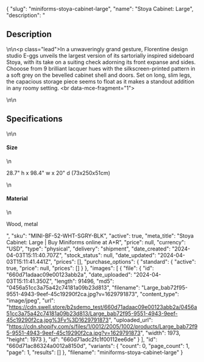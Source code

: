 {
  "slug": "miniforms-stoya-cabinet-large",
  "name": "Stoya Cabinet: Large",
  "description": "<h2>Description</h2>\n<!-- split -->\n<p class=\"lead\">In a unwaveringly grand gesture, Florentine design studio E-ggs unveils the largest version of its sartorially inspired sideboard Stoya, with its take on a suiting check adorning its front expanse and sides. Chooose from 9 brilliant lacquer hues with the silkscreen-printed pattern in a soft grey on the bevelled cabinet shell and doors. Set on long, slim legs, the capacious storage piece seems to float as it makes a standout addition in any roomy setting. <br data-mce-fragment=\"1\">  </p>\n<!-- split -->\n<h2>Specifications</h2>\n<!-- split -->\n<h4>Size</h4>\n<p>28.7\" h x 98.4\" w x 20\" d (73x250x51cm)</p>\n<h4>Material</h4>\n<p>Wood, metal</p>",
  "sku": "MINI-BF-52-WHT-SGRY-BLK",
  "active": true,
  "meta_title": "Stoya Cabinet: Large | Buy Miniforms online at A+R",
  "price": null,
  "currency": "USD",
  "type": "physical",
  "delivery": "shipment",
  "date_created": "2024-04-03T15:11:40.707Z",
  "stock_status": null,
  "date_updated": "2024-04-03T15:11:41.441Z",
  "prices": [],
  "purchase_options": {
    "standard": {
      "active": true,
      "price": null,
      "prices": []
    }
  },
  "images": [
    {
      "file": {
        "id": "660d71adaac09e00123abb2a",
        "date_uploaded": "2024-04-03T15:11:41.350Z",
        "length": 91496,
        "md5": "0456a51cc3a75a42c74181a09b23d813",
        "filename": "Large_bab72f95-9551-4943-9eef-45c19290f2ca.jpg?v=1629791873",
        "content_type": "image/jpeg",
        "url": "https://cdn.swell.store/b2sdemo_test/660d71adaac09e00123abb2a/0456a51cc3a75a42c74181a09b23d813/Large_bab72f95-9551-4943-9eef-45c19290f2ca.jpg%3Fv%3D1629791873",
        "uploaded_url": "https://cdn.shopify.com/s/files/1/0012/2005/1002/products/Large_bab72f95-9551-4943-9eef-45c19290f2ca.jpg?v=1629791873",
        "width": 1973,
        "height": 1973
      },
      "id": "660d71adc2fc1f00112ee6de"
    }
  ],
  "id": "660d71ac86324a0012a8150d",
  "variants": {
    "count": 0,
    "page_count": 1,
    "page": 1,
    "results": []
  },
  "filename": "miniforms-stoya-cabinet-large"
}